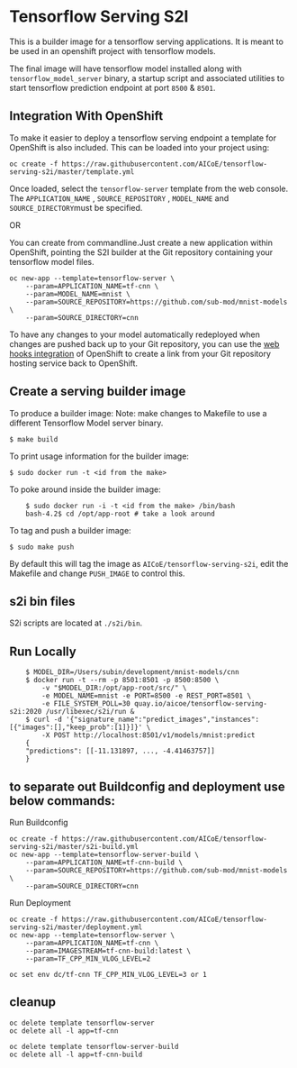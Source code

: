 # Tensorflow Serving S2I #

This is a builder image for a tensorflow serving applications. It is
meant to be used in an openshift project with tensorflow models.

The final image will have tensorflow model installed along with `tensorflow_model_server` binary, a startup script and associated
utilities to start tensorflow prediction endpoint at port `8500` & `8501`.

## Integration With OpenShift

To make it easier to deploy a tensorflow serving endpoint a template for OpenShift is also included. This can be loaded into your project using:

```
oc create -f https://raw.githubusercontent.com/AICoE/tensorflow-serving-s2i/master/template.yml
```

Once loaded, select the ``tensorflow-server`` template from the web console.
The ``APPLICATION_NAME`` , ``SOURCE_REPOSITORY``  , ``MODEL_NAME`` and ``SOURCE_DIRECTORY``must be specified.

OR

You can create from commandline.Just create a new application within OpenShift, pointing the S2I builder at the Git repository containing your tensorflow model files.

```
oc new-app --template=tensorflow-server \
    --param=APPLICATION_NAME=tf-cnn \
    --param=MODEL_NAME=mnist \
    --param=SOURCE_REPOSITORY=https://github.com/sub-mod/mnist-models \
    --param=SOURCE_DIRECTORY=cnn

```
To have any changes to your model automatically redeployed when changes are pushed back up to your Git repository, you can use the [web hooks integration](https://docs.openshift.com/container-platform/latest/dev_guide/builds.html#webhook-triggers) of OpenShift to create a link from your Git repository hosting service back to OpenShift.

## Create a serving builder image ##

To produce a builder image: 
Note: make changes to Makefile to use a different Tensorflow Model server binary.

    $ make build

To print usage information for the builder image:

    $ sudo docker run -t <id from the make>

To poke around inside the builder image:
```
    $ sudo docker run -i -t <id from the make> /bin/bash
    bash-4.2$ cd /opt/app-root # take a look around
```
To tag and push a builder image:

    $ sudo make push

By default this will tag the image as `AICoE/tensorflow-serving-s2i`,
edit the Makefile and change `PUSH_IMAGE` to control this.

## s2i bin files ##

S2i scripts are located at `./s2i/bin`.

## Run Locally
```
    $ MODEL_DIR=/Users/subin/development/mnist-models/cnn
    $ docker run -t --rm -p 8501:8501 -p 8500:8500 \
        -v "$MODEL_DIR:/opt/app-root/src/" \
        -e MODEL_NAME=mnist -e PORT=8500 -e REST_PORT=8501 \
        -e FILE_SYSTEM_POLL=30 quay.io/aicoe/tensorflow-serving-s2i:2020 /usr/libexec/s2i/run &
    $ curl -d '{"signature_name":"predict_images","instances":[{"images":[],"keep_prob":[1]}]}' \
        -X POST http://localhost:8501/v1/models/mnist:predict
    {
    "predictions": [[-11.131897, ..., -4.41463757]]
    }
```


## to separate out Buildconfig and deployment use below commands:  
Run Buildconfig  
```
oc create -f https://raw.githubusercontent.com/AICoE/tensorflow-serving-s2i/master/s2i-build.yml
oc new-app --template=tensorflow-server-build \
    --param=APPLICATION_NAME=tf-cnn-build \
    --param=SOURCE_REPOSITORY=https://github.com/sub-mod/mnist-models \
    --param=SOURCE_DIRECTORY=cnn
```
Run Deployment  
```
oc create -f https://raw.githubusercontent.com/AICoE/tensorflow-serving-s2i/master/deployment.yml
oc new-app --template=tensorflow-server \
    --param=APPLICATION_NAME=tf-cnn \
    --param=IMAGESTREAM=tf-cnn-build:latest \
    --param=TF_CPP_MIN_VLOG_LEVEL=2

oc set env dc/tf-cnn TF_CPP_MIN_VLOG_LEVEL=3 or 1
```
## cleanup
```
oc delete template tensorflow-server
oc delete all -l app=tf-cnn

oc delete template tensorflow-server-build
oc delete all -l app=tf-cnn-build
```
